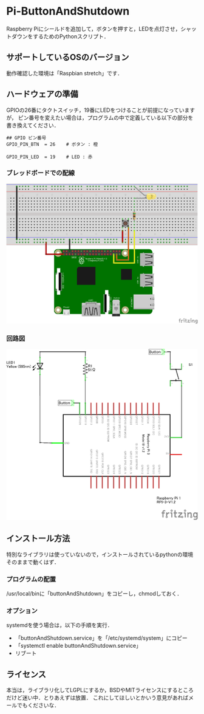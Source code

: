 # Pi-ButtonAndShutdown

Raspberry Piにシールドを追加して，ボタンを押すと，LEDを点灯させ，シャットダウンをするためのPythonスクリプト．

## サポートしているOSのバージョン
動作確認した環境は「Raspbian stretch」です．

## ハードウェアの準備
GPIOの26番にタクトスイッチ，19番にLEDをつけることが前提になっていますが，
ピン番号を変えたい場合は，プログラムの中で定義している以下の部分を書き換えてください．

```
## GPIO ピン番号
GPIO_PIN_BTN  = 26    # ボタン : 橙

GPIO_PIN_LED  = 19    # LED : 赤
```


### ブレッドボードでの配線
![配線イメージ][breadboard]


### 回路図
![回路図][circuit]


## インストール方法
特別なライブラリは使っていないので，インストールされているpythonの環境そのままで動くはず．

### プログラムの配置
/usr/local/binに「buttonAndShutdown」をコピーし，chmodしておく．

### オプション
systemdを使う場合は，以下の手順を実行．

* 「buttonAndShutdown.service」を「/etc/systemd/system」にコピー
* 「systemctl enable buttonAndShutdown.service」
* リブート

## ライセンス
本当は，ライブラリ化してLGPLにするか，BSDやMITライセンスにするところだけど迷い中．とりあえずは放置．
これにしてほしいとかいう意見があればメールでもくださいな．

[breadboard]: ブレッドボード.png "配線イメージ"
[circuit]: 回路図.png "回路図"

